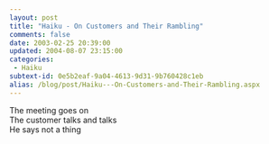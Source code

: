 ```yaml
---
layout: post
title: "Haiku - On Customers and Their Rambling"
comments: false
date: 2003-02-25 20:39:00
updated: 2004-08-07 23:15:00
categories:
 - Haiku
subtext-id: 0e5b2eaf-9a04-4613-9d31-9b760428c1eb
alias: /blog/post/Haiku---On-Customers-and-Their-Rambling.aspx
---
```



The meeting goes on  
The customer talks and talks  
He says not a thing
